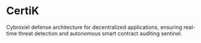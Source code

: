 # CertiK
Cybroxiel defense architecture for decentralized applications, ensuring real-time threat detection and autonomous smart contract auditing sentinel.
